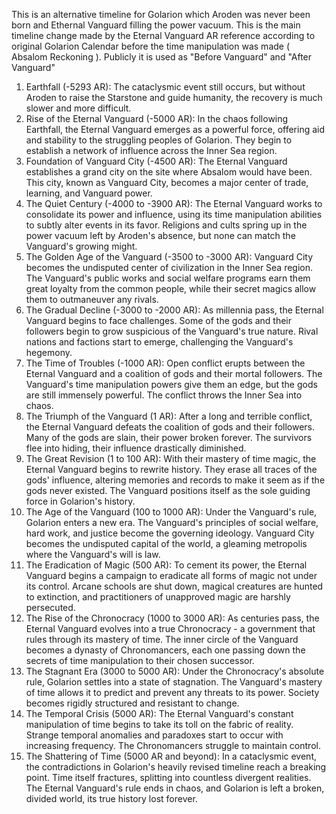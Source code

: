 This is an alternative timeline for Golarion which Aroden was never been born and Ethernal Vanguard filling the power vacuum. This is the main timeline change made by the Eternal Vanguard
AR reference according to original Golarion Calendar before the time manipulation was made ( Absalom Reckoning ). Publicly it is used as "Before Vanguard" and "After Vanguard"

1. Earthfall (-5293 AR): The cataclysmic event still occurs, but without Aroden to raise the Starstone and guide humanity, the recovery is much slower and more difficult.
2. Rise of the Eternal Vanguard (-5000 AR): In the chaos following Earthfall, the Eternal Vanguard emerges as a powerful force, offering aid and stability to the struggling peoples of Golarion. They begin to establish a network of influence across the Inner Sea region.
3. Foundation of Vanguard City (-4500 AR): The Eternal Vanguard establishes a grand city on the site where Absalom would have been. This city, known as Vanguard City, becomes a major center of trade, learning, and Vanguard power.
4. The Quiet Century (-4000 to -3900 AR): The Eternal Vanguard works to consolidate its power and influence, using its time manipulation abilities to subtly alter events in its favor. Religions and cults spring up in the power vacuum left by Aroden's absence, but none can match the Vanguard's growing might.
5. The Golden Age of the Vanguard (-3500 to -3000 AR): Vanguard City becomes the undisputed center of civilization in the Inner Sea region. The Vanguard's public works and social welfare programs earn them great loyalty from the common people, while their secret magics allow them to outmaneuver any rivals.
6. The Gradual Decline (-3000 to -2000 AR): As millennia pass, the Eternal Vanguard begins to face challenges. Some of the gods and their followers begin to grow suspicious of the Vanguard's true nature. Rival nations and factions start to emerge, challenging the Vanguard's hegemony.
7. The Time of Troubles (-1000 AR): Open conflict erupts between the Eternal Vanguard and a coalition of gods and their mortal followers. The Vanguard's time manipulation powers give them an edge, but the gods are still immensely powerful. The conflict throws the Inner Sea into chaos.
8. The Triumph of the Vanguard (1 AR): After a long and terrible conflict, the Eternal Vanguard defeats the coalition of gods and their followers. Many of the gods are slain, their power broken forever. The survivors flee into hiding, their influence drastically diminished.
9. The Great Revision (1 to 100 AR): With their mastery of time magic, the Eternal Vanguard begins to rewrite history. They erase all traces of the gods' influence, altering memories and records to make it seem as if the gods never existed. The Vanguard positions itself as the sole guiding force in Golarion's history.
10. The Age of the Vanguard (100 to 1000 AR): Under the Vanguard's rule, Golarion enters a new era. The Vanguard's principles of social welfare, hard work, and justice become the governing ideology. Vanguard City becomes the undisputed capital of the world, a gleaming metropolis where the Vanguard's will is law.
11. The Eradication of Magic (500 AR): To cement its power, the Eternal Vanguard begins a campaign to eradicate all forms of magic not under its control. Arcane schools are shut down, magical creatures are hunted to extinction, and practitioners of unapproved magic are harshly persecuted.
12. The Rise of the Chronocracy (1000 to 3000 AR): As centuries pass, the Eternal Vanguard evolves into a true Chronocracy - a government that rules through its mastery of time. The inner circle of the Vanguard becomes a dynasty of Chronomancers, each one passing down the secrets of time manipulation to their chosen successor.
13. The Stagnant Era (3000 to 5000 AR): Under the Chronocracy's absolute rule, Golarion settles into a state of stagnation. The Vanguard's mastery of time allows it to predict and prevent any threats to its power. Society becomes rigidly structured and resistant to change.
14. The Temporal Crisis (5000 AR): The Eternal Vanguard's constant manipulation of time begins to take its toll on the fabric of reality. Strange temporal anomalies and paradoxes start to occur with increasing frequency. The Chronomancers struggle to maintain control.
15. The Shattering of Time (5000 AR and beyond): In a cataclysmic event, the contradictions in Golarion's heavily revised timeline reach a breaking point. Time itself fractures, splitting into countless divergent realities. The Eternal Vanguard's rule ends in chaos, and Golarion is left a broken, divided world, its true history lost forever.